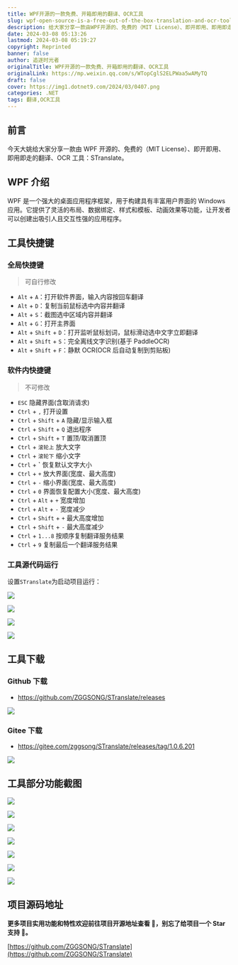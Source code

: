 ```yaml
---
title: WPF开源的一款免费、开箱即用的翻译、OCR工具
slug: wpf-open-source-is-a-free-out-of-the-box-translation-and-ocr-tool
description: 给大家分享一款由WPF开源的、免费的（MIT License）、即开即用、即用即走的翻译、OCR工具：STranslate。
date: 2024-03-08 05:13:26
lastmod: 2024-03-08 05:19:27
copyright: Reprinted
banner: false
author: 追逐时光者
originalTitle: WPF开源的一款免费、开箱即用的翻译、OCR工具
originalLink: https://mp.weixin.qq.com/s/WTopCglS2ELPWaa5wAMyTQ
draft: false
cover: https://img1.dotnet9.com/2024/03/0407.png
categories: .NET
tags: 翻译,OCR工具
---
```


## **前言**

今天大姚给大家分享一款由 WPF 开源的、免费的（MIT License）、即开即用、即用即走的翻译、OCR 工具：STranslate。

## **WPF 介绍**

WPF 是一个强大的桌面应用程序框架，用于构建具有丰富用户界面的 Windows 应用。它提供了灵活的布局、数据绑定、样式和模板、动画效果等功能，让开发者可以创建出吸引人且交互性强的应用程序。

## **工具快捷键**

### **全局快捷键**

> 可自行修改

- `Alt` + `A`：打开软件界面，输入内容按回车翻译
- `Alt` + `D`：复制当前鼠标选中内容并翻译
- `Alt` + `S`：截图选中区域内容并翻译
- `Alt` + `G`：打开主界面
- `Alt` + `Shift` + `D`：打开监听鼠标划词，鼠标滑动选中文字立即翻译
- `Alt` + `Shift` + `S`：完全离线文字识别(基于 PaddleOCR)
- `Alt` + `Shift` + `F`：静默 OCR(OCR 后自动复制到剪贴板)

### **软件内快捷键**

> 不可修改

- `ESC` 隐藏界面(含取消请求)
- `Ctrl` + `,` 打开设置
- `Ctrl` + `Shift` + `A` 隐藏/显示输入框
- `Ctrl` + `Shift` + `Q` 退出程序
- `Ctrl` + `Shift` + `T` 置顶/取消置顶
- `Ctrl` + `滚轮上` 放大文字
- `Ctrl` + `滚轮下` 缩小文字
- `Ctrl` + **`** 恢复默认文字大小
- `Ctrl` + `+` 放大界面(宽度、最大高度)
- `Ctrl` + `-` 缩小界面(宽度、最大高度)
- `Ctrl` + `0` 界面恢复配置大小(宽度、最大高度)
- `Ctrl` + `Alt` + `+` 宽度增加
- `Ctrl` + `Alt` + `-` 宽度减少
- `Ctrl` + `Shift` + `+` 最大高度增加
- `Ctrl` + `Shift` + `-` 最大高度减少
- `Ctrl` + `1...8` 按顺序复制翻译服务结果
- `Ctrl` + `9` 复制最后一个翻译服务结果

### **工具源代码运行**

设置`STranslate`为启动项目运行：

![](https://img1.dotnet9.com/2024/03/0401.png)

![](https://img1.dotnet9.com/2024/03/0402.png)

![](https://img1.dotnet9.com/2024/03/0403.png)

![](https://img1.dotnet9.com/2024/03/0404.png)

## **工具下载**

### **Github 下载**

- https://github.com/ZGGSONG/STranslate/releases

![](https://img1.dotnet9.com/2024/03/0405.png)

### **Gitee 下载**

- https://gitee.com/zggsong/STranslate/releases/tag/1.0.6.201

![](https://img1.dotnet9.com/2024/03/0406.png)

## **工具部分功能截图**

![](https://img1.dotnet9.com/2024/03/0407.png)

![](https://img1.dotnet9.com/2024/03/0408.png)

![](https://img1.dotnet9.com/2024/03/0409.png)

![](https://img1.dotnet9.com/2024/03/0410.gif)

![](https://img1.dotnet9.com/2024/03/0411.gif)

![](https://img1.dotnet9.com/2024/03/0412.gif)

![](https://img1.dotnet9.com/2024/03/0413.gif)

## 项目源码地址

**更多项目实用功能和特性欢迎前往项目开源地址查看 👀，别忘了给项目一个 Star 支持 💖。**

[https://github.com/ZGGSONG/STranslate](https://github.com/ZGGSONG/STranslate)
